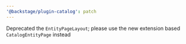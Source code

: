 ```yaml
---
'@backstage/plugin-catalog': patch
---
```


Deprecated the `EntityPageLayout`; please use the new extension based `CatalogEntityPage` instead
